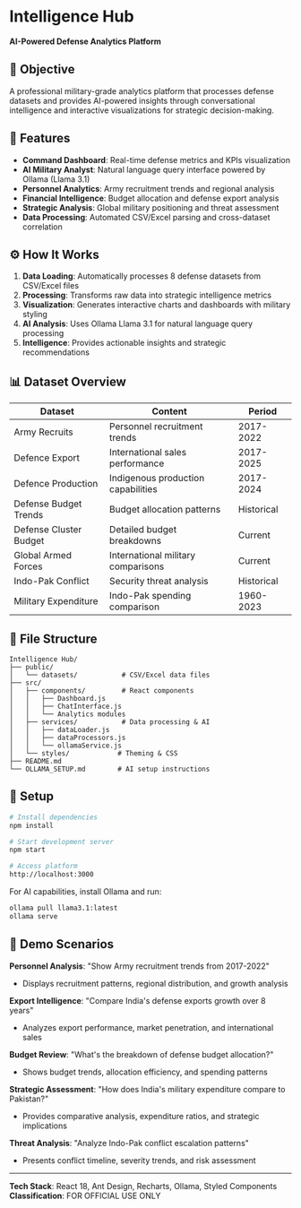 # Intelligence Hub
**AI-Powered Defense Analytics Platform**

## 🎯 Objective

A professional military-grade analytics platform that processes defense datasets and provides AI-powered insights through conversational intelligence and interactive visualizations for strategic decision-making.

## 🚀 Features

- **Command Dashboard**: Real-time defense metrics and KPIs visualization
- **AI Military Analyst**: Natural language query interface powered by Ollama (Llama 3.1)
- **Personnel Analytics**: Army recruitment trends and regional analysis
- **Financial Intelligence**: Budget allocation and defense export analysis  
- **Strategic Analysis**: Global military positioning and threat assessment
- **Data Processing**: Automated CSV/Excel parsing and cross-dataset correlation

## ⚙️ How It Works

1. **Data Loading**: Automatically processes 8 defense datasets from CSV/Excel files
2. **Processing**: Transforms raw data into strategic intelligence metrics
3. **Visualization**: Generates interactive charts and dashboards with military styling
4. **AI Analysis**: Uses Ollama Llama 3.1 for natural language query processing
5. **Intelligence**: Provides actionable insights and strategic recommendations

## 📊 Dataset Overview

| Dataset | Content | Period |
|---------|---------|--------|
| Army Recruits | Personnel recruitment trends | 2017-2022 |
| Defence Export | International sales performance | 2017-2025 |
| Defence Production | Indigenous production capabilities | 2017-2024 |
| Defense Budget Trends | Budget allocation patterns | Historical |
| Defense Cluster Budget | Detailed budget breakdowns | Current |
| Global Armed Forces | International military comparisons | Current |
| Indo-Pak Conflict | Security threat analysis | Historical |
| Military Expenditure | Indo-Pak spending comparison | 1960-2023 |

## 📁 File Structure

```
Intelligence Hub/
├── public/
│   └── datasets/           # CSV/Excel data files
├── src/
│   ├── components/         # React components
│   │   ├── Dashboard.js
│   │   ├── ChatInterface.js
│   │   └── Analytics modules
│   ├── services/           # Data processing & AI
│   │   ├── dataLoader.js
│   │   ├── dataProcessors.js
│   │   └── ollamaService.js
│   └── styles/            # Theming & CSS
├── README.md
└── OLLAMA_SETUP.md        # AI setup instructions
```

## 🚀 Setup

```bash
# Install dependencies
npm install

# Start development server  
npm start

# Access platform
http://localhost:3000
```

For AI capabilities, install Ollama and run:
```bash
ollama pull llama3.1:latest
ollama serve
```

## 🎯 Demo Scenarios

**Personnel Analysis**: "Show Army recruitment trends from 2017-2022"
- Displays recruitment patterns, regional distribution, and growth analysis

**Export Intelligence**: "Compare India's defense exports growth over 8 years"  
- Analyzes export performance, market penetration, and international sales

**Budget Review**: "What's the breakdown of defense budget allocation?"
- Shows budget trends, allocation efficiency, and spending patterns

**Strategic Assessment**: "How does India's military expenditure compare to Pakistan?"
- Provides comparative analysis, expenditure ratios, and strategic implications

**Threat Analysis**: "Analyze Indo-Pak conflict escalation patterns"
- Presents conflict timeline, severity trends, and risk assessment

---

**Tech Stack**: React 18, Ant Design, Recharts, Ollama, Styled Components  
**Classification**: FOR OFFICIAL USE ONLY